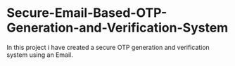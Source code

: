# Secure-Email-Based-OTP-Generation-and-Verification-System
In this project i have created a secure OTP generation and verification system using an Email.
